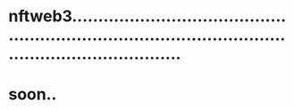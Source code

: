 # nftweb3...............................................................................................................................
# soon..
